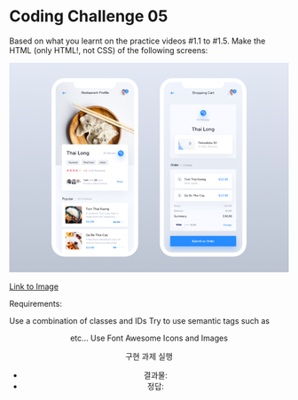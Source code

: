 # Coding Challenge 05

Based on what you learnt on the practice videos #1.1 to #1.5.
Make the HTML (only HTML!, not CSS) of the following screens:

![image1](./image/food_app_2.png)

[Link to Image](https://cdn.dribbble.com/users/748600/screenshots/4193167/food_app_2.png)

Requirements:

Use a combination of classes and IDs
Try to use semantic tags such as <section> <header> <footer> etc…
Use Font Awesome Icons and Images

구현 과제 실행
- 결과물: 
- 정답: 
 